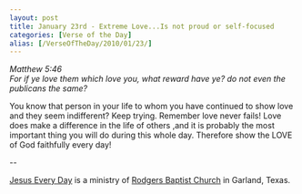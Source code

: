```yaml
---
layout: post
title: January 23rd - Extreme Love...Is not proud or self-focused
categories: [Verse of the Day]
alias: [/VerseOfTheDay/2010/01/23/]
---
```


_Matthew 5:46  
For if ye love them which love you, what reward have ye? do not even
the publicans the same?_

You know that person in your life to whom you have continued to
show love and they seem indifferent? Keep trying. Remember love never
fails! Love does make a difference in the life of others ,and it is
probably the most important thing you will do during this whole day.
Therefore show the LOVE of God faithfully every day!

 --

<a href=http://jesuseveryday.net>Jesus Every Day</a> is a ministry of <a href=http://rodgersbaptist.net>Rodgers Baptist Church</a> in Garland, Texas.
